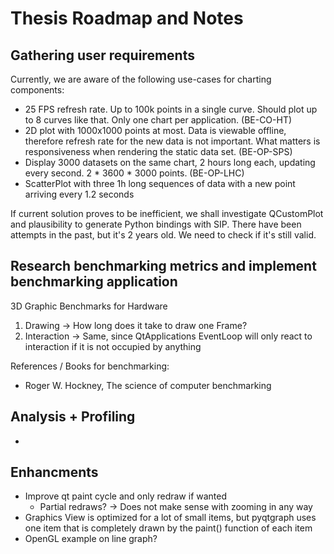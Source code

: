 # Thesis Roadmap and Notes

## Gathering user requirements
Currently, we are aware of the following use-cases for charting components:

- 25 FPS refresh rate. Up to 100k points in a single curve. Should plot up to 8 curves like that. Only one chart per application. (BE-CO-HT)
- 2D plot with 1000x1000 points at most. Data is viewable offline, therefore refresh rate for the new data is not important. What matters is responsiveness when rendering the static data set. (BE-OP-SPS)
- Display 3000 datasets on the same chart, 2 hours long each, updating every second. 2 * 3600 * 3000 points. (BE-OP-LHC)
- ScatterPlot with three 1h long sequences of data with a new point arriving every 1.2 seconds

If current solution proves to be inefficient, we shall investigate QCustomPlot and plausibility to generate Python bindings with SIP. There have been attempts in the past, but it's 2 years old. We need to check if it's still valid.

## Research benchmarking metrics and implement benchmarking application

3D Graphic Benchmarks for Hardware

1. Drawing -> How long does it take to draw one Frame?
2. Interaction -> Same, since QtApplications EventLoop will only react to interaction
   if it is not occupied by anything

References / Books for benchmarking:
- Roger W. Hockney, The science of computer benchmarking

## Analysis + Profiling
- 

## Enhancments
- Improve qt paint cycle and only redraw if wanted
  - Partial redraws? -> Does not make sense with zooming in any way
- Graphics View is optimized for a lot of small items, but pyqtgraph uses one
  item that is completely drawn by the paint() function of each item
- OpenGL example on line graph?
